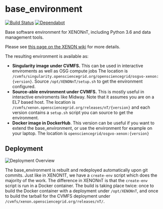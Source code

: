 # base_environment

[![Build Status](https://travis-ci.org/XENONnT/base_environment.svg?branch=master)](https://travis-ci.org/XENONnT/base_environment)
[![Dependabot](https://api.dependabot.com/badges/status?host=github&repo=XENONnT/base_environment)](https://app.dependabot.com/accounts/XENONnT/projects/134273)

Base software environment for XENONnT, including Python 3.6 and data management tools.

Please see [this page on the XENON wiki](https://xe1t-wiki.lngs.infn.it/doku.php?id=xenon%3Axenonnt%3Acomputing%3Abaseenvironment) for more details.

The resulting environment is available as:

* **Singularity image under CVMFS.** This can be used in interactive enviroments as well as OSG compute jobs
  The location is `/cvmfs/singularity.opensciencegrid.org/opensciencegrid/osgvo-xenon:{version}`. Source
  `/opt/XENONnT/setup.sh` to get the environment configured.
* **Source-able environment under CVMFS.** This is mostly useful in interactive enviroments like Midway. Note
  that it assumes you are on a EL7 based host. The location is
  `/cvmfs/xenon.opensciencegrid.org/releases/nT/{version}` and each version contains a `setup.sh` script
  you can source to get the environment.
* **Docker image in DockerHub**. This version can be useful if you want to extend the base_environment, or
  use the environment for example on your laptop. The location is `opensciencegrid/osgvo-xenon:{version}`

## Deployment

![Deployment Overview](https://raw.githubusercontent.com/XENONnT/base_environment/master/images/deployment.png)

The base_environment is rebuilt and redeployed automatically upon git commits. Just like in
XENON1T, we have a `create-env` script which does the majority of the work. The difference
in XENONnT is that the `create-env` script is run in a Docker container. The build is 
taking place twice: once to build the Docker container with a deployment under
`/opt/XENONnT`, and once to build the tarball for the CVMFS deployment under
`/cvmfs/xenon.opensciencegrid.org/releases/nT/`.




